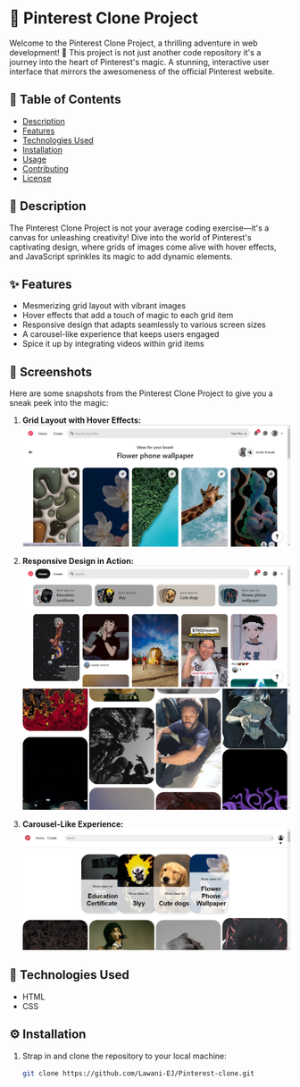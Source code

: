 # 🚀 Pinterest Clone Project

Welcome to the Pinterest Clone Project, a thrilling adventure in web development! 🎉 This project is not just another code repository it's a journey into the heart of Pinterest's magic. A stunning, interactive user interface that mirrors the awesomeness of the official Pinterest website.

## 📌 Table of Contents

- [Description](#description)
- [Features](#features)
- [Technologies Used](#technologies-used)
- [Installation](#installation)
- [Usage](#usage)
- [Contributing](#contributing)
- [License](#license)

## 🌟 Description

The Pinterest Clone Project is not your average coding exercise—it's a canvas for unleashing creativity! Dive into the world of Pinterest's captivating design, where grids of images come alive with hover effects, and JavaScript sprinkles its magic to add dynamic elements.

## ✨ Features

- Mesmerizing grid layout with vibrant images
- Hover effects that add a touch of magic to each grid item
- Responsive design that adapts seamlessly to various screen sizes
- A carousel-like experience that keeps users engaged
- Spice it up by integrating videos within grid items


## 📸 Screenshots

Here are some snapshots from the Pinterest Clone Project to give you a sneak peek into the magic:

1. **Grid Layout with Hover Effects:**
![Screenshot-1](<screenshots/Screenshot 2024-02-04 144337.png>)

2. **Responsive Design in Action:**
![Screenshot-2](<screenshots/Screenshot 2024-02-04 144538.png>)
![Screenshot-3](<screenshots/Screenshot 2024-02-04 144701.png>)

3. **Carousel-Like Experience:**
![Screenshot-4](<screenshots/Screenshot 2024-02-04 144607.png>)


## 🚀 Technologies Used

- HTML
- CSS

## ⚙ Installation

1. Strap in and clone the repository to your local machine:

   ```bash
   git clone https://github.com/Lawani-EJ/Pinterest-clone.git
